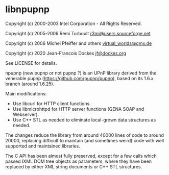 # libnpupnp

Copyright (c) 2000-2003 Intel Corporation - All Rights Reserved.

Copyright (c) 2005-2006 Rémi Turboult <r3mi@users.sourceforge.net>

Copyright (c) 2006 Michel Pfeiffer and others <virtual_worlds@gmx.de>

Copyright (c) 2020 Jean-Francois Dockes <jf@dockes.org>

See LICENSE for details.

npupnp (new pupnp or not pupnp ?) is an UPnP library derived from the
venerable pupnp (https://github.com/pupnp/pupnp), based on its 1.6.x
branch (around 1.6.25).

Main modifications:

 - Use libcurl for HTTP client functions.
 - Use libmicrohttpd for HTTP server functions (GENA SOAP and Webserver).
 - Use C++ STL as needed to eliminate local-grown data structures as
   needed.

The changes reduce the library from around 40000 lines of code to around
20000, replacing difficult to maintain (and sometimes weird) code with well
supported and maintained libraries.

The C API has been almost fully preserved, except for a few calls which
passed IXML DOM tree objects as parameters, where they have been replaced
by either XML string documents or C++ STL structures.


